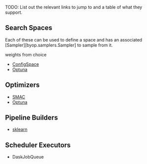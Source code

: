 TODO: List out the relevant links to jump to and a table of what they
support.

## Search Spaces
Each of these can be used to define a space and has an associated
[Sampler][byop.samplers.Sampler] to sample from it.

weights from choice

* [ConfigSpace](./configspace)
* [Optuna](./optuna)

## Optimizers

* [SMAC](./smac)
* [Optuna](./optuna)

## Pipeline Builders

* [sklearn](./sklearn)

## Scheduler Executors

* DaskJobQueue
